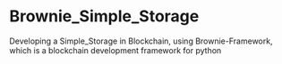 # Brownie_Simple_Storage
Developing a Simple_Storage in Blockchain, using Brownie-Framework, which is a blockchain development framework for python

